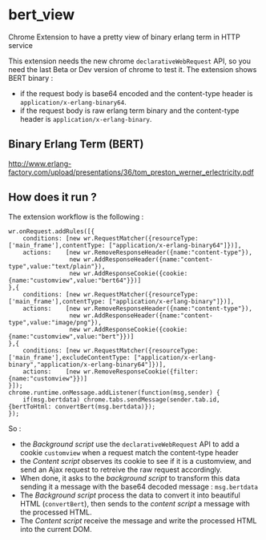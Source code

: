 bert_view
=========

Chrome Extension to have a pretty view of binary erlang term in HTTP service

This extension needs the new chrome `declarativeWebRequest` API, so you need
the last Beta or Dev version of chrome to test it.
The extension shows BERT binary :
* if the request body is base64 encoded and the content-type header is `application/x-erlang-binary64`.
* if the request body is raw erlang term binary and the content-type header is `application/x-erlang-binary`.

## Binary Erlang Term (BERT)

http://www.erlang-factory.com/upload/presentations/36/tom_preston_werner_erlectricity.pdf

## How does it run ?

The extension workflow is the following :

    wr.onRequest.addRules([{
        conditions: [new wr.RequestMatcher({resourceType: ['main_frame'],contentType: ["application/x-erlang-binary64"]})],
        actions:    [new wr.RemoveResponseHeader({name:"content-type"}),
                     new wr.AddResponseHeader({name:"content-type",value:"text/plain"}),
                     new wr.AddResponseCookie({cookie: {name:"customview",value:"bert64"}})]
    },{
        conditions: [new wr.RequestMatcher({resourceType: ['main_frame'],contentType: ["application/x-erlang-binary"]})],
        actions:    [new wr.RemoveResponseHeader({name:"content-type"}),
                     new wr.AddResponseHeader({name:"content-type",value:"image/png"}),
                     new wr.AddResponseCookie({cookie: {name:"customview",value:"bert"}})]
    },{
        conditions: [new wr.RequestMatcher({resourceType: ['main_frame'],excludeContentType: ["application/x-erlang-binary","application/x-erlang-binary64"]})],
        actions:    [new wr.RemoveResponseCookie({filter: {name:"customview"}})]
    }]);
    chrome.runtime.onMessage.addListener(function(msg,sender) {
        if(msg.bertdata) chrome.tabs.sendMessage(sender.tab.id,{bertToHtml: convertBert(msg.bertdata)});
    });

So :
* the *Background script*  use the `declarativeWebRequest` API to
  add a cookie `customview` when a request match the content-type header
* the *Content script* observes its cookie to see if it is a customview, 
  and send an Ajax request to retreive the raw request accordingly. 
* When done, it asks to the *background script* to transform this
  data sending it a message with the base64 decoded message : `msg.bertdata`
* The *Background script* process the data to convert it into
  beautiful HTML (`convertBert`), then sends to the *content script* a message with
  the processed HTML.
* The *Content script* receive the message and write the processed
  HTML into the current DOM.
